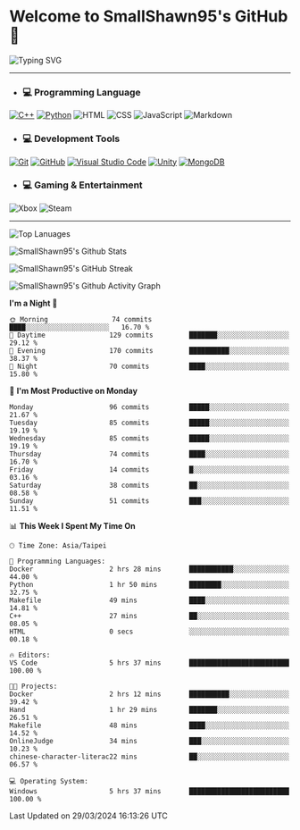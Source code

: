 # Welcome to SmallShawn95's GitHub 👋

![Typing SVG](https://readme-typing-svg.demolab.com/?lines=print("Hello,+world");cout+>>+"Hello,+world!";console.log("Hello,+world!")&center=true&vCenter=true&size=22&random=true)

***
<!-- https://shields.io/, https://simpleicons.org/ -->
* ### 💻 Programming Language
[![C++](https://img.shields.io/badge/-C++-00599C?style=flat-square&logo=cplusplus)](https://cplusplus.com/)
[![Python](https://img.shields.io/badge/-Python-3776AB?style=flat-square&logo=python&logoColor=white)](https://www.python.org/)
![HTML](https://img.shields.io/badge/-HTML-E34F26?style=flat-square&logo=html5&logoColor=white)
![CSS](https://img.shields.io/badge/-CSS-1572B6?style=flat-square&logo=css3)
![JavaScript](https://img.shields.io/badge/-JavaScript-F7DF1E?style=flat-square&logo=javascript&logoColor=white)
![Markdown](https://img.shields.io/badge/-Markdown-000000?style=flat-square&logo=markdown)
* ### 💻 Development Tools
[![Git](https://img.shields.io/badge/-Git-f05032?style=flat-square&logo=git&logoColor=white)](https://git-scm.com/)
[![GitHub](https://img.shields.io/badge/-GitHub-181717?style=flat-square&logo=github)](https://github.com/)
[![Visual Studio Code](https://img.shields.io/badge/-Visual%20Studio%20Code-007ACC?style=flat-square&logo=visualstudiocode)](https://code.visualstudio.com/)
[![Unity](https://img.shields.io/badge/-Unity-000000?style=flat-square&logo=unity)](https://unity.com/)
[![MongoDB](https://img.shields.io/badge/-MongoDB-47A248?style=flat-square&logo=mongodb&logoColor=white)](https://www.mongodb.com/)
* ### 💻 Gaming & Entertainment
![Xbox](https://img.shields.io/badge/-Xbox-107C10?style=flat-square&logo=xbox)
![Steam](https://img.shields.io/badge/-Steam-000000?style=flat-square&logo=steam)
***

<!-- ![GitHub User's Stars](https://img.shields.io/github/stars/smallshawn95?color=orange&label=Stars&labelColor=yellow) -->
<!-- ![GitHub Followers](https://img.shields.io/github/followers/smallshawn95?color=orange&label=Followers&labelColor=FFDBAC) -->

![Top Lanuages](https://github-readme-stats.vercel.app/api/top-langs/?username=smallshawn95&theme=holi&layout=donut&size_weight=0.5&count_weight=0.5&exclude_repo=smallshawn95.github.io)

![SmallShawn95's Github Stats](https://github-readme-stats.vercel.app/api?username=smallshawn95&theme=holi&show_icons=true&rank_icon=github)

![SmallShawn95's GitHub Streak](https://streak-stats.demolab.com/?user=smallshawn95&theme=holi-theme&date_format=M%20j%5B%2C%20Y%5D)

![SmallShawn95's Github Activity Graph](https://github-readme-activity-graph.vercel.app/graph?username=smallshawn95&theme=tokyo-night)

<!-- ![SmallShawn95's WakaTime Stats](https://github-readme-stats.vercel.app/api/wakatime?username=smallshawn95) -->
<!-- ![Repositorie Card](https://github-readme-stats.vercel.app/api/pin/?username=smallshawn95&repo=Python-Discord-Bot-Course&theme=holi) -->
<!-- ![Repositorie Card](https://github-readme-stats.vercel.app/api/pin/?username=smallshawn95&repo=ZeroJudge-Code&theme=holi) -->

<!--START_SECTION:waka-->
**I'm a Night 🦉** 

```text
🌞 Morning                74 commits          ████░░░░░░░░░░░░░░░░░░░░░   16.70 % 
🌆 Daytime                129 commits         ███████░░░░░░░░░░░░░░░░░░   29.12 % 
🌃 Evening                170 commits         ██████████░░░░░░░░░░░░░░░   38.37 % 
🌙 Night                  70 commits          ████░░░░░░░░░░░░░░░░░░░░░   15.80 % 
```
📅 **I'm Most Productive on Monday** 

```text
Monday                   96 commits          █████░░░░░░░░░░░░░░░░░░░░   21.67 % 
Tuesday                  85 commits          █████░░░░░░░░░░░░░░░░░░░░   19.19 % 
Wednesday                85 commits          █████░░░░░░░░░░░░░░░░░░░░   19.19 % 
Thursday                 74 commits          ████░░░░░░░░░░░░░░░░░░░░░   16.70 % 
Friday                   14 commits          █░░░░░░░░░░░░░░░░░░░░░░░░   03.16 % 
Saturday                 38 commits          ██░░░░░░░░░░░░░░░░░░░░░░░   08.58 % 
Sunday                   51 commits          ███░░░░░░░░░░░░░░░░░░░░░░   11.51 % 
```


📊 **This Week I Spent My Time On** 

```text
🕑︎ Time Zone: Asia/Taipei

💬 Programming Languages: 
Docker                   2 hrs 28 mins       ███████████░░░░░░░░░░░░░░   44.00 % 
Python                   1 hr 50 mins        ████████░░░░░░░░░░░░░░░░░   32.75 % 
Makefile                 49 mins             ████░░░░░░░░░░░░░░░░░░░░░   14.81 % 
C++                      27 mins             ██░░░░░░░░░░░░░░░░░░░░░░░   08.05 % 
HTML                     0 secs              ░░░░░░░░░░░░░░░░░░░░░░░░░   00.18 % 

🔥 Editors: 
VS Code                  5 hrs 37 mins       █████████████████████████   100.00 % 

🐱‍💻 Projects: 
Docker                   2 hrs 12 mins       ██████████░░░░░░░░░░░░░░░   39.42 % 
Hand                     1 hr 29 mins        ███████░░░░░░░░░░░░░░░░░░   26.51 % 
Makefile                 48 mins             ████░░░░░░░░░░░░░░░░░░░░░   14.52 % 
OnlineJudge              34 mins             ███░░░░░░░░░░░░░░░░░░░░░░   10.23 % 
chinese-character-literac22 mins             ██░░░░░░░░░░░░░░░░░░░░░░░   06.57 % 

💻 Operating System: 
Windows                  5 hrs 37 mins       █████████████████████████   100.00 % 
```


 Last Updated on 29/03/2024 16:13:26 UTC
<!--END_SECTION:waka-->

<!--
**smallshawn95/smallshawn95** is a ✨ _special_ ✨ repository because its `README.md` (this file) appears on your GitHub profile.

- 🔭 I’m currently working on ...
- 🌱 I’m currently learning ...
- 👯 I’m looking to collaborate on ...
- 🤔 I’m looking for help with ...
- 💬 Ask me about ...
- 📫 How to reach me: ...
- 😄 Pronouns: ...
- ⚡ Fun fact: ...
-->
